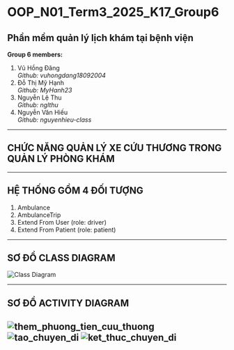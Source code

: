 # OOP_N01_Term3_2025_K17_Group6

## **Phần mềm quản lý lịch khám tại bệnh viện**

**Group 6 members:**
1. Vũ Hồng Đăng  
   *Github: vuhongdang18092004*  
2. Đỗ Thị Mỹ Hạnh  
   *Github: MyHanh23*  
3. Nguyễn Lệ Thu  
   *Github: nglthu*
4. Nguyễn Văn Hiếu  
   *Github: nguyenhieu-class*
---

## **CHỨC NĂNG QUẢN LÝ XE CỨU THƯƠNG TRONG QUẢN LÝ PHÒNG KHÁM**

---

## **HỆ THỐNG GỒM 4 ĐỐI TƯỢNG**
1. Ambulance
2. AmbulanceTrip
3. Extend From User (role: driver)
4. Extend From Patient (role: patient)

---

## **SƠ ĐỒ CLASS DIAGRAM**
![Class Diagram](https://github.com/vuhongdang18092004/OOP_N01_Term3_2025_K17_Group6/blob/119dc09bc74e71b76db693e6fdc378fff650d011/class_diagram.png)

---

## **SƠ ĐỒ ACTIVITY DIAGRAM**
![them_phuong_tien_cuu_thuong](https://github.com/vuhongdang18092004/OOP_N01_Term3_2025_K17_Group6/blob/119dc09bc74e71b76db693e6fdc378fff650d011/them_phuong_tien_cuu_thuong.png)
![tao_chuyen_di](https://github.com/vuhongdang18092004/OOP_N01_Term3_2025_K17_Group6/blob/119dc09bc74e71b76db693e6fdc378fff650d011/tao_chuyen_di.png)
![ket_thuc_chuyen_di](https://github.com/vuhongdang18092004/OOP_N01_Term3_2025_K17_Group6/blob/119dc09bc74e71b76db693e6fdc378fff650d011/ket_thuc_chuyen_di.png)
---


